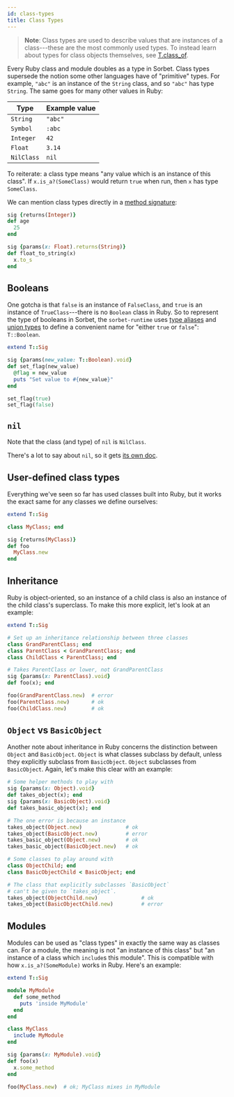 ```yaml
---
id: class-types
title: Class Types
---
```


> **Note**: Class types are used to describe values that are instances of a
> class---these are the most commonly used types. To instead learn about types
> for class objects themselves, see [T.class_of](class-of.md).

Every Ruby class and module doubles as a type in Sorbet. Class types supersede
the notion some other languages have of "primitive" types. For example, `"abc"`
is an instance of the `String` class, and so `"abc"` has type `String`. The same
goes for many other values in Ruby:

| Type       | Example value |
| ---------- | ------------- |
| `String`   | `"abc"`       |
| `Symbol`   | `:abc`        |
| `Integer`  | `42`          |
| `Float`    | `3.14`        |
| `NilClass` | `nil`         |

To reiterate: a class type means "any value which is an instance of this class".
If `x.is_a?(SomeClass)` would return `true` when run, then `x` has type
`SomeClass`.

We can mention class types directly in a [method signature](sigs.md):

```ruby
sig {returns(Integer)}
def age
  25
end

sig {params(x: Float).returns(String)}
def float_to_string(x)
  x.to_s
end
```

## Booleans

One gotcha is that `false` is an instance of `FalseClass`, and `true` is an
instance of `TrueClass`---there is no `Boolean` class in Ruby. So to represent
the type of booleans in Sorbet, the `sorbet-runtime` uses
[type aliases](type-aliases.md) and [union types](union-types.md) to define a
convenient name for "either `true` or `false`": `T::Boolean`.

```ruby
extend T::Sig

sig {params(new_value: T::Boolean).void}
def set_flag(new_value)
  @flag = new_value
  puts "Set value to #{new_value}"
end

set_flag(true)
set_flag(false)
```

## `nil`

Note that the class (and type) of `nil` is `NilClass`.

There's a lot to say about `nil`, so it gets [its own doc](nilable-types.md).

## User-defined class types

Everything we've seen so far has used classes built into Ruby, but it works the
exact same for any classes we define ourselves:

```ruby
extend T::Sig

class MyClass; end

sig {returns(MyClass)}
def foo
  MyClass.new
end
```

## Inheritance

Ruby is object-oriented, so an instance of a child class is also an instance of
the child class's superclass. To make this more explicit, let's look at an
example:

```ruby
extend T::Sig

# Set up an inheritance relationship between three classes
class GrandParentClass; end
class ParentClass < GrandParentClass; end
class ChildClass < ParentClass; end

# Takes ParentClass or lower, not GrandParentClass
sig {params(x: ParentClass).void}
def foo(x); end

foo(GrandParentClass.new)  # error
foo(ParentClass.new)       # ok
foo(ChildClass.new)        # ok
```

## `Object` vs `BasicObject`

Another note about inheritance in Ruby concerns the distinction between `Object`
and `BasicObject`. `Object` is what classes subclass by default, unless they
explicitly subclass from `BasicObject`. `Object` subclasses from `BasicObject`.
Again, let's make this clear with an example:

```ruby
# Some helper methods to play with
sig {params(x: Object).void}
def takes_object(x); end
sig {params(x: BasicObject).void}
def takes_basic_object(x); end

# The one error is because an instance
takes_object(Object.new)              # ok
takes_object(BasicObject.new)         # error
takes_basic_object(Object.new)        # ok
takes_basic_object(BasicObject.new)   # ok

# Some classes to play around with
class ObjectChild; end
class BasicObjectChild < BasicObject; end

# The class that explicitly subclasses `BasicObject`
# can't be given to `takes_object`.
takes_object(ObjectChild.new)              # ok
takes_object(BasicObjectChild.new)         # error
```

## Modules

Modules can be used as "class types" in exactly the same way as classes can. For
a module, the meaning is not "an instance of this class" but "an instance of a
class which `include`s this module". This is compatible with how
`x.is_a?(SomeModule)` works in Ruby. Here's an example:

```ruby
extend T::Sig

module MyModule
  def some_method
    puts 'inside MyModule'
  end
end

class MyClass
  include MyModule
end

sig {params(x: MyModule).void}
def foo(x)
  x.some_method
end

foo(MyClass.new)  # ok; MyClass mixes in MyModule
```

